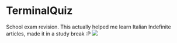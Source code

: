 # TerminalQuiz
School exam revision. This actually helped me learn Italian Indefinite articles, made it in a study break :P
![](https://i.gyazo.com/eafd78f4b11d57afc41f7ed7cc612831.png)

